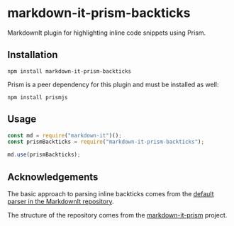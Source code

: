 # markdown-it-prism-backticks

MarkdownIt plugin for highlighting inline code snippets using Prism.

## Installation

```
npm install markdown-it-prism-backticks
```

Prism is a peer dependency for this plugin and must be installed as well:

```
npm install prismjs
```

## Usage

```js
const md = require("markdown-it")();
const prismBackticks = require("markdown-it-prism-backticks");

md.use(prismBackticks);
```

## Acknowledgements

The basic approach to parsing inline backticks comes from the [default parser in the MarkdownIt repository](https://github.com/markdown-it/markdown-it/blob/master/lib/rules_inline/backticks.js).

The structure of the repository comes from the [markdown-it-prism](https://github.com/jGleitz/markdown-it-prism) project.
